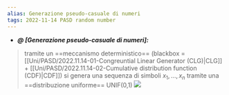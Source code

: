 ```yaml
---
alias: Generazione pseudo-casuale di numeri
tags: 2022-11-14 PASD random number
---
```


- ***@ [Generazione pseudo-casuale di numeri]:***
> tramite un ==meccanismo deterministico== (blackbox = [[Uni/PASD/2022.11.14-01-Congreuntial Linear Generator (CLG)|CLG]] + [[Uni/PASD/2022.11.14-02-Cumulative distribution function (CDF)|CDF]]) si genera una sequenza di simboli $x_1,...,x_n$ tramite una ==distribuzione uniforme== UNIF(0,1)
> ![](Uni/PASD/img/gennum.jpeg)
<!--ID: 1670236970387-->
